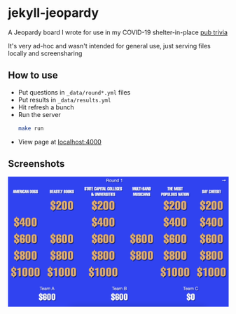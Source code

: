 # jekyll-jeopardy

A Jeopardy board I wrote for use in my COVID-19 shelter-in-place
[pub trivia](https://zachmargolis.com/trivia/)

It's very ad-hoc and wasn't intended for general use, just serving
files locally and screensharing


## How to use

- Put questions in `_data/round*.yml` files
- Put results in `_data/results.yml`
- Hit refresh a bunch
- Run the server
  ```bash
  make run
  ```
- View page at [localhost:4000](http://localhost:4000)

## Screenshots

![jeopardy board](_docs/board.png)